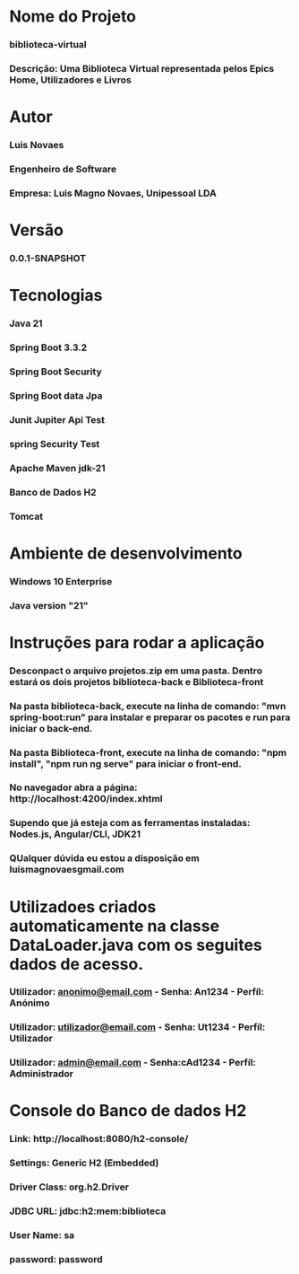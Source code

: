 # Nome do Projeto
### biblioteca-virtual
### Descrição: Uma Biblioteca Virtual representada pelos Epics Home, Utilizadores e Livros

# Autor
### Luis Novaes
### Engenheiro de Software
### Empresa: Luis Magno Novaes, Unipessoal LDA

# Versão 
### 0.0.1-SNAPSHOT

# Tecnologias
### Java 21
### Spring Boot 3.3.2
### Spring Boot Security
### Spring Boot data Jpa
### Junit Jupiter Api Test
### spring Security Test
### Apache Maven jdk-21
### Banco de Dados H2
### Tomcat

# Ambiente de desenvolvimento 
### Windows 10 Enterprise
### Java version "21"

# Instruções para rodar a aplicação 
### Desconpact o arquivo projetos.zip em uma pasta. Dentro estará os dois projetos biblioteca-back e Biblioteca-front 
### Na pasta biblioteca-back, execute na linha de comando:  "mvn spring-boot:run" para instalar e preparar os pacotes e run para iniciar o back-end.
### Na pasta Biblioteca-front, execute na linha de comando: "npm install", "npm run ng serve" para iniciar o front-end.
### No navegador abra a página: http://localhost:4200/index.xhtml
### Supendo que já esteja com as ferramentas instaladas: Nodes.js, Angular/CLI, JDK21
### QUalquer dúvida eu estou a disposição em luismagnovaesgmail.com

# Utilizadoes criados automaticamente na classe DataLoader.java com os seguites dados de acesso.
###	Utilizador: anonimo@email.com    -    Senha: An1234    -   	Perfíl: Anónimo
### Utilizador: utilizador@email.com    -    Senha: Ut1234    -   	Perfíl: Utilizador
###	Utilizador: admin@email.com	    -    Senha:cAd1234    -   	Perfíl: Administrador

# Console do Banco de dados H2
### Link: http://localhost:8080/h2-console/
### Settings: Generic H2 (Embedded)
### Driver Class: org.h2.Driver
### JDBC URL: jdbc:h2:mem:biblioteca
### User Name: sa
### password: password









  

